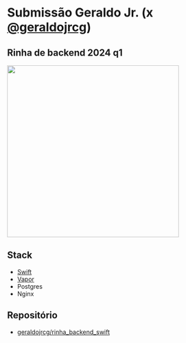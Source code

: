 # Submissão Geraldo Jr. (x [@geraldojrcg](https://twitter.com/geraldojrcg))

## Rinha de backend 2024 q1

<img src="https://shinesolutions.com/wp-content/uploads/2014/07/beenblog.jpg?w=300" width="400" />

## Stack

- [Swift](https://www.swift.org/)
- [Vapor](https://vapor.codes/)
- Postgres
- Nginx

## Repositório

- [geraldojrcg/rinha_backend_swift](https://github.com/geraldojrcg/rinha_backend_swift)
